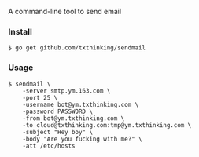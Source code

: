 A command-line tool to send email

### Install
```
$ go get github.com/txthinking/sendmail
```

### Usage

```
$ sendmail \
    -server smtp.ym.163.com \
    -port 25 \
    -username bot@ym.txthinking.com \
    -password PASSWORD \
    -from bot@ym.txthinking.com \
    -to cloud@txthinking.com:tmp@ym.txthinking.com \
    -subject "Hey boy" \
    -body "Are you fucking with me?" \
    -att /etc/hosts
```
